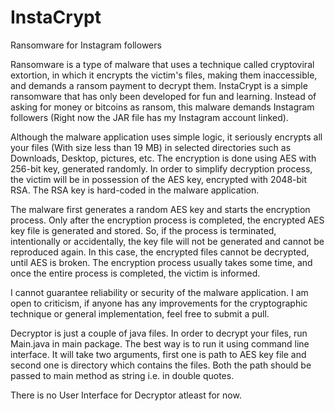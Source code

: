 # InstaCrypt
Ransomware for Instagram followers

Ransomware is a type of malware that uses a technique called cryptoviral extortion, in which it encrypts the victim's files, making them inaccessible, and demands a ransom payment to decrypt them. InstaCrypt is a simple ransomware that has only been developed for fun and learning. Instead of asking for money or bitcoins as ransom, this malware demands Instagram followers (Right now the JAR file has my Instagram account linked).

Although the malware application uses simple logic, it seriously encrypts all your files (With size less than 19 MB) in selected directories such as Downloads, Desktop, pictures, etc. The encryption is done using AES with 256-bit key, generated randomly. In order to simplify decryption process, the victim will be in possession of the AES key, encrypted with 2048-bit RSA. The RSA key is hard-coded in the malware application.

The malware first generates a random AES key and starts the encryption process. Only after the encryption process is completed, the encrypted AES key file is generated and stored. So, if the process is terminated, intentionally or accidentally, the key file will not be generated and cannot be reproduced again. In this case, the encrypted files cannot be decrypted, until AES is broken. The encryption process usually takes some time, and once the entire process is completed, the victim is informed.

I cannot guarantee reliability or security of the malware application. I am open to criticism, if anyone has any improvements for the cryptographic technique or general implementation, feel free to submit a pull.


Decryptor is just a couple of java files. In order to decrypt your files, run Main.java in main package. The best way is to run it using command line interface. It will take two arguments, first one is path to AES key file and second one is directory which contains the files. Both the path should be passed to main method as string i.e. in double quotes.

There is no User Interface for Decryptor atleast for now.
